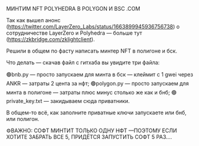 МИНТИМ NFT POLYHEDRA В POLYGON И BSC .COM

Так как вышел анонс (https://twitter.com/LayerZero_Labs/status/1663899945936756738) о сотрудничестве LayerZero и Polyhedra — больше тут (https://zkbridge.com/zklightclient).

Решили в общем по фасту написать минтер NFT в полигоне и бск. 

Что делать — скачав файл с гитхаба вы увидите три файла:

🟢bnb.py — просто запускаем для минта в бск — клеймит с 1 gwei через ANKR — затраты 2 цента за нфт;
🟢polygon.py — просто запускаем для минта в полигоне — затраты плюс минус столько же как и бнб;
🟢private_key.txt — закидываем сюда приватники.

В общем-то всё, как заполните приватные ключи запускаете или бнб, или полигон.

⚙️ВАЖНО: СОФТ МИНТИТ ТОЛЬКО ОДНУ НФТ —ПОЭТОМУ ЕСЛИ ХОТИТЕ ЗАБРАТЬ ВСЕ 5, ПРИДЁТСЯ ЗАПУСТИТЬ СОФТ 5 РАЗ....
